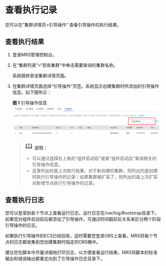 # 查看执行记录<a name="ZH-CN_TOPIC_0114229328"></a>

您可以在“集群详情页\>引导操作“  查看引导操作的执行结果。

## 查看执行结果<a name="section1923518517376"></a>

1.  登录MRS管理控制台。
2.  在“集群列表“\>“现有集群“中单击需要查询的集群名称。

    系统跳转至该集群详情页面。

3.  在集群详情页面选择“引导操作“页签。系统显示创建集群时所添加的引导操作信息。如下图所示：

    **图 1**  引导操作信息<a name="fig17648112903015"></a>  
    ![](figures/引导操作信息.png "引导操作信息")

    >![](public_sys-resources/icon-note.gif) **说明：**   
    >-   可以通过选择右上角的“组件启动前”或者“组件启动后”查询相关的引导操作信息。  
    >-   这里列出的是上次执行结果。对于新创建的集群，则列出的是创建时执行引导操作的记录；如果集群被扩容了，则列出的是上次扩容对新增节点执行引导操作的记录。  


## 查看执行日志<a name="section03072163912"></a>

您可以登录到各个节点上查看运行日志，运行日志在/var/log/Bootstrap目录下。如果您对组件启动前后都添加了引导操作，可通过时间戳前后关系来区分两个阶段引导操作的日志。

如果执行引导操作的ECS已经回收，这时需要您登录OBS上查看，MRS将每个节点的日志都收集到您创建集群时指定的OBS桶中。

建议您在脚本中尽量详细地打印日志，以方便查看运行结果。MRS将脚本的标准输出和错误输出都重定向到了引导操作日志目录下。

